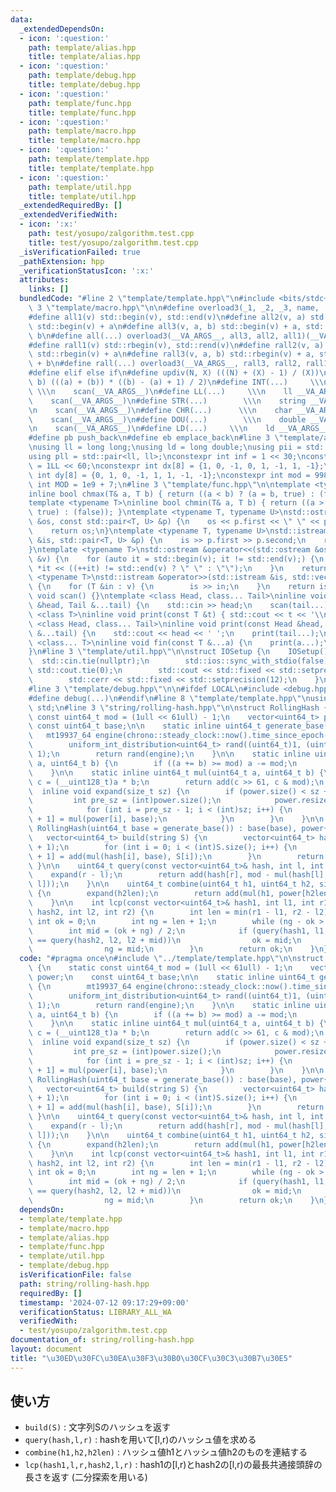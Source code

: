 ```yaml
---
data:
  _extendedDependsOn:
  - icon: ':question:'
    path: template/alias.hpp
    title: template/alias.hpp
  - icon: ':question:'
    path: template/debug.hpp
    title: template/debug.hpp
  - icon: ':question:'
    path: template/func.hpp
    title: template/func.hpp
  - icon: ':question:'
    path: template/macro.hpp
    title: template/macro.hpp
  - icon: ':question:'
    path: template/template.hpp
    title: template/template.hpp
  - icon: ':question:'
    path: template/util.hpp
    title: template/util.hpp
  _extendedRequiredBy: []
  _extendedVerifiedWith:
  - icon: ':x:'
    path: test/yosupo/zalgorithm.test.cpp
    title: test/yosupo/zalgorithm.test.cpp
  _isVerificationFailed: true
  _pathExtension: hpp
  _verificationStatusIcon: ':x:'
  attributes:
    links: []
  bundledCode: "#line 2 \"template/template.hpp\"\n#include <bits/stdc++.h>\n#line\
    \ 3 \"template/macro.hpp\"\n\n#define overload3(_1, _2, _3, name, ...) name\n\
    #define all1(v) std::begin(v), std::end(v)\n#define all2(v, a) std::begin(v),\
    \ std::begin(v) + a\n#define all3(v, a, b) std::begin(v) + a, std::begin(v) +\
    \ b\n#define all(...) overload3(__VA_ARGS__, all3, all2, all1)(__VA_ARGS__)\n\
    #define rall1(v) std::rbegin(v), std::rend(v)\n#define rall2(v, a) std::rbegin(v),\
    \ std::rbegin(v) + a\n#define rall3(v, a, b) std::rbegin(v) + a, std::rbegin(v)\
    \ + b\n#define rall(...) overload3(__VA_ARGS__, rall3, rall2, rall1)(__VA_ARGS__)\n\
    #define elif else if\n#define updiv(N, X) (((N) + (X) - 1) / (X))\n#define sigma(a,\
    \ b) (((a) + (b)) * ((b) - (a) + 1) / 2)\n#define INT(...)     \\\n    int __VA_ARGS__;\
    \ \\\n    scan(__VA_ARGS__)\n#define LL(...)     \\\n    ll __VA_ARGS__; \\\n\
    \    scan(__VA_ARGS__)\n#define STR(...)        \\\n    string __VA_ARGS__; \\\
    \n    scan(__VA_ARGS__)\n#define CHR(...)      \\\n    char __VA_ARGS__; \\\n\
    \    scan(__VA_ARGS__)\n#define DOU(...)        \\\n    double __VA_ARGS__; \\\
    \n    scan(__VA_ARGS__)\n#define LD(...)     \\\n    ld __VA_ARGS__; \\\n    scan(__VA_ARGS__)\n\
    #define pb push_back\n#define eb emplace_back\n#line 3 \"template/alias.hpp\"\n\
    \nusing ll = long long;\nusing ld = long double;\nusing pii = std::pair<int, int>;\n\
    using pll = std::pair<ll, ll>;\nconstexpr int inf = 1 << 30;\nconstexpr ll INF\
    \ = 1LL << 60;\nconstexpr int dx[8] = {1, 0, -1, 0, 1, -1, 1, -1};\nconstexpr\
    \ int dy[8] = {0, 1, 0, -1, 1, 1, -1, -1};\nconstexpr int mod = 998244353;\nconstexpr\
    \ int MOD = 1e9 + 7;\n#line 3 \"template/func.hpp\"\n\ntemplate <typename T>\n\
    inline bool chmax(T& a, T b) { return ((a < b) ? (a = b, true) : (false)); }\n\
    template <typename T>\ninline bool chmin(T& a, T b) { return ((a > b) ? (a = b,\
    \ true) : (false)); }\ntemplate <typename T, typename U>\nstd::ostream &operator<<(std::ostream\
    \ &os, const std::pair<T, U> &p) {\n    os << p.first << \" \" << p.second;\n\
    \    return os;\n}\ntemplate <typename T, typename U>\nstd::istream &operator>>(std::istream\
    \ &is, std::pair<T, U> &p) {\n    is >> p.first >> p.second;\n    return is;\n\
    }\ntemplate <typename T>\nstd::ostream &operator<<(std::ostream &os, const std::vector<T>\
    \ &v) {\n    for (auto it = std::begin(v); it != std::end(v);) {\n        os <<\
    \ *it << ((++it) != std::end(v) ? \" \" : \"\");\n    }\n    return os;\n}\ntemplate\
    \ <typename T>\nstd::istream &operator>>(std::istream &is, std::vector<T> &v)\
    \ {\n    for (T &in : v) {\n        is >> in;\n    }\n    return is;\n}\ninline\
    \ void scan() {}\ntemplate <class Head, class... Tail>\ninline void scan(Head\
    \ &head, Tail &...tail) {\n    std::cin >> head;\n    scan(tail...);\n}\ntemplate\
    \ <class T>\ninline void print(const T &t) { std::cout << t << '\\n'; }\ntemplate\
    \ <class Head, class... Tail>\ninline void print(const Head &head, const Tail\
    \ &...tail) {\n    std::cout << head << ' ';\n    print(tail...);\n}\ntemplate\
    \ <class... T>\ninline void fin(const T &...a) {\n    print(a...);\n    exit(0);\n\
    }\n#line 3 \"template/util.hpp\"\n\nstruct IOSetup {\n    IOSetup() {\n      \
    \  std::cin.tie(nullptr);\n        std::ios::sync_with_stdio(false);\n       \
    \ std::cout.tie(0);\n        std::cout << std::fixed << std::setprecision(12);\n\
    \        std::cerr << std::fixed << std::setprecision(12);\n    }\n} IOSetup;\n\
    #line 3 \"template/debug.hpp\"\n\n#ifdef LOCAL\n#include <debug.hpp>\n#else\n\
    #define debug(...)\n#endif\n#line 8 \"template/template.hpp\"\nusing namespace\
    \ std;\n#line 3 \"string/rolling-hash.hpp\"\n\nstruct RollingHash {\n    static\
    \ const uint64_t mod = (1ull << 61ull) - 1;\n    vector<uint64_t> power;\n   \
    \ const uint64_t base;\n\n    static inline uint64_t generate_base() {\n     \
    \   mt19937_64 engine(chrono::steady_clock::now().time_since_epoch().count());\n\
    \        uniform_int_distribution<uint64_t> rand((uint64_t)1, (uint64_t)mod -\
    \ 1);\n        return rand(engine);\n    }\n\n    static inline uint64_t add(uint64_t\
    \ a, uint64_t b) {\n        if ((a += b) >= mod) a -= mod;\n        return a;\n\
    \    }\n\n    static inline uint64_t mul(uint64_t a, uint64_t b) {\n        __uint128_t\
    \ c = (__uint128_t)a * b;\n        return add(c >> 61, c & mod);\n    }\n\n  \
    \  inline void expand(size_t sz) {\n        if (power.size() < sz + 1) {\n   \
    \         int pre_sz = (int)power.size();\n            power.resize(sz + 1);\n\
    \            for (int i = pre_sz - 1; i < (int)sz; i++) {\n                power[i\
    \ + 1] = mul(power[i], base);\n            }\n        }\n    }\n\n    explicit\
    \ RollingHash(uint64_t base = generate_base()) : base(base), power{1} {}\n\n \
    \   vector<uint64_t> build(string S) {\n        vector<uint64_t> hash(S.size()\
    \ + 1);\n        for (int i = 0; i < (int)S.size(); i++) {\n            hash[i\
    \ + 1] = add(mul(hash[i], base), S[i]);\n        }\n        return hash;\n   \
    \ }\n\n    uint64_t query(const vector<uint64_t>& hash, int l, int r) {\n    \
    \    expand(r - l);\n        return add(hash[r], mod - mul(hash[l], power[r -\
    \ l]));\n    }\n\n    uint64_t combine(uint64_t h1, uint64_t h2, size_t h2len)\
    \ {\n        expand(h2len);\n        return add(mul(h1, power[h2len]), h2);\n\
    \    }\n\n    int lcp(const vector<uint64_t>& hash1, int l1, int r1, const vector<uint64_t>&\
    \ hash2, int l2, int r2) {\n        int len = min(r1 - l1, r2 - l2);\n       \
    \ int ok = 0;\n        int ng = len + 1;\n        while (ng - ok > 1) {\n    \
    \        int mid = (ok + ng) / 2;\n            if (query(hash1, l1, l1 + mid)\
    \ == query(hash2, l2, l2 + mid))\n                ok = mid;\n            else\n\
    \                ng = mid;\n        }\n        return ok;\n    }\n};\n"
  code: "#pragma once\n#include \"../template/template.hpp\"\n\nstruct RollingHash\
    \ {\n    static const uint64_t mod = (1ull << 61ull) - 1;\n    vector<uint64_t>\
    \ power;\n    const uint64_t base;\n\n    static inline uint64_t generate_base()\
    \ {\n        mt19937_64 engine(chrono::steady_clock::now().time_since_epoch().count());\n\
    \        uniform_int_distribution<uint64_t> rand((uint64_t)1, (uint64_t)mod -\
    \ 1);\n        return rand(engine);\n    }\n\n    static inline uint64_t add(uint64_t\
    \ a, uint64_t b) {\n        if ((a += b) >= mod) a -= mod;\n        return a;\n\
    \    }\n\n    static inline uint64_t mul(uint64_t a, uint64_t b) {\n        __uint128_t\
    \ c = (__uint128_t)a * b;\n        return add(c >> 61, c & mod);\n    }\n\n  \
    \  inline void expand(size_t sz) {\n        if (power.size() < sz + 1) {\n   \
    \         int pre_sz = (int)power.size();\n            power.resize(sz + 1);\n\
    \            for (int i = pre_sz - 1; i < (int)sz; i++) {\n                power[i\
    \ + 1] = mul(power[i], base);\n            }\n        }\n    }\n\n    explicit\
    \ RollingHash(uint64_t base = generate_base()) : base(base), power{1} {}\n\n \
    \   vector<uint64_t> build(string S) {\n        vector<uint64_t> hash(S.size()\
    \ + 1);\n        for (int i = 0; i < (int)S.size(); i++) {\n            hash[i\
    \ + 1] = add(mul(hash[i], base), S[i]);\n        }\n        return hash;\n   \
    \ }\n\n    uint64_t query(const vector<uint64_t>& hash, int l, int r) {\n    \
    \    expand(r - l);\n        return add(hash[r], mod - mul(hash[l], power[r -\
    \ l]));\n    }\n\n    uint64_t combine(uint64_t h1, uint64_t h2, size_t h2len)\
    \ {\n        expand(h2len);\n        return add(mul(h1, power[h2len]), h2);\n\
    \    }\n\n    int lcp(const vector<uint64_t>& hash1, int l1, int r1, const vector<uint64_t>&\
    \ hash2, int l2, int r2) {\n        int len = min(r1 - l1, r2 - l2);\n       \
    \ int ok = 0;\n        int ng = len + 1;\n        while (ng - ok > 1) {\n    \
    \        int mid = (ok + ng) / 2;\n            if (query(hash1, l1, l1 + mid)\
    \ == query(hash2, l2, l2 + mid))\n                ok = mid;\n            else\n\
    \                ng = mid;\n        }\n        return ok;\n    }\n};"
  dependsOn:
  - template/template.hpp
  - template/macro.hpp
  - template/alias.hpp
  - template/func.hpp
  - template/util.hpp
  - template/debug.hpp
  isVerificationFile: false
  path: string/rolling-hash.hpp
  requiredBy: []
  timestamp: '2024-07-12 09:17:29+09:00'
  verificationStatus: LIBRARY_ALL_WA
  verifiedWith:
  - test/yosupo/zalgorithm.test.cpp
documentation_of: string/rolling-hash.hpp
layout: document
title: "\u30ED\u30FC\u30EA\u30F3\u30B0\u30CF\u30C3\u30B7\u30E5"
---
```


## 使い方

- `build(S)` : 文字列Sのハッシュを返す
- `query(hash,l,r)` : hashを用いて[l,r)のハッシュ値を求める
- `combine(h1,h2,h2len)` : ハッシュ値h1とハッシュ値h2のものを連結する
- `lcp(hash1,l,r,hash2,l,r)` : hash1の[l,r)とhash2の[l,r)の最長共通接頭辞の長さを返す (二分探索を用いる)
